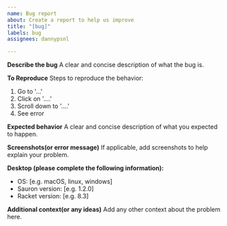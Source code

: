 ```yaml
---
name: Bug report
about: Create a report to help us improve
title: "[bug]"
labels: bug
assignees: dannypsnl

---
```


**Describe the bug**
A clear and concise description of what the bug is.

**To Reproduce**
Steps to reproduce the behavior:
1. Go to '...'
2. Click on '....'
3. Scroll down to '....'
4. See error

**Expected behavior**
A clear and concise description of what you expected to happen.

**Screenshots(or error message)**
If applicable, add screenshots to help explain your problem.

**Desktop (please complete the following information):**
 - OS: [e.g. macOS, linux, windows]
 - Sauron version: [e.g. 1.2.0]
 - Racket version: [e.g. 8.3]

**Additional context(or any ideas)**
Add any other context about the problem here.
